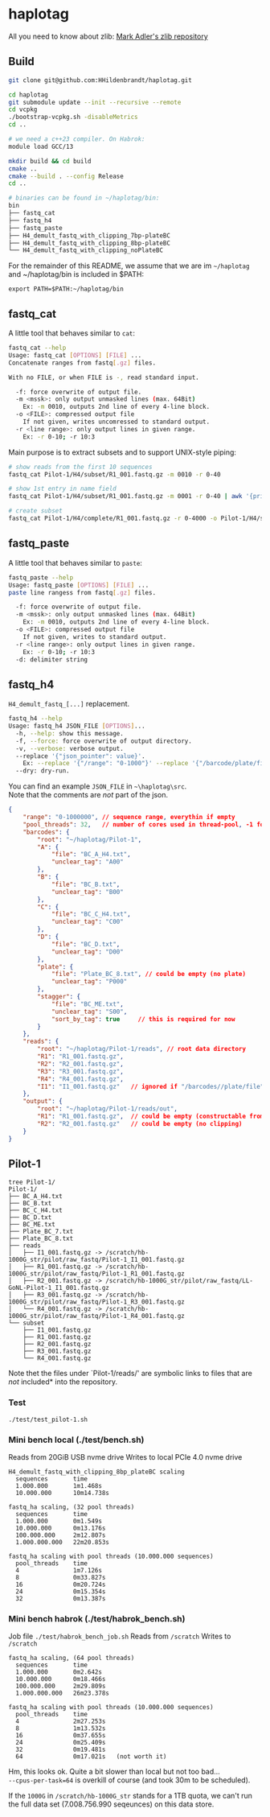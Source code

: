 # haplotag

All you need to know about zlib: [Mark Adler's zlib repository](https://github.com/madler/zlib/tree/develop)

## Build

```bash
git clone git@github.com:HHildenbrandt/haplotag.git

cd haplotag
git submodule update --init --recursive --remote
cd vcpkg
./bootstrap-vcpkg.sh -disableMetrics
cd ..

# we need a c++23 compiler. On Habrok:
module load GCC/13

mkdir build && cd build
cmake ..
cmake --build . --config Release
cd ..

# binaries can be found in ~/haplotag/bin:
bin
├── fastq_cat
├── fastq_h4
├── fastq_paste
├── H4_demult_fastq_with_clipping_7bp-plateBC
├── H4_demult_fastq_with_clipping_8bp-plateBC
└── H4_demult_fastq_with_clipping_noPlateBC
```

For the remainder of this README, we assume that we are im `~/haplotag` and ~/haplotag/bin 
is included in $PATH:

`export PATH=$PATH:~/haplotag/bin`

## fastq_cat

A little tool that behaves similar to `cat`:

```bash
fastq_cat --help
Usage: fastq_cat [OPTIONS] [FILE] ...
Concatenate ranges from fastq[.gz] files.

With no FILE, or when FILE is -, read standard input.

  -f: force overwrite of output file.
  -m <mssk>: only output unmasked lines (max. 64Bit)
    Ex: -m 0010, outputs 2nd line of every 4-line block.
  -o <FILE>: compressed output file
    If not given, writes uncomressed to standard output.
  -r <line range>: only output lines in given range.
    Ex: -r 0-10; -r 10:3
```

Main purpose is to extract subsets and to support UNIX-style piping:

```bash
# show reads from the first 10 sequences
fastq_cat Pilot-1/H4/subset/R1_001.fastq.gz -m 0010 -r 0-40
```

```bash
# show 1st entry in name field
fastq_cat Pilot-1/H4/subset/R1_001.fastq.gz -m 0001 -r 0-40 | awk '{print $1}'
```

```bash
# create subset
fastq_cat Pilot-1/H4/complete/R1_001.fastq.gz -r 0-4000 -o Pilot-1/H4/subset/R1_001.fastq.gz
```

## fastq_paste

A little tool that behaves similar to `paste`:

```bash
fastq_paste --help
Usage: fastq_paste [OPTIONS] [FILE] ...
paste line rangess from fastq[.gz] files.

  -f: force overwrite of output file.
  -m <mssk>: only output unmasked lines (max. 64Bit)
    Ex: -m 0010, outputs 2nd line of every 4-line block.
  -o <FILE>: compressed output file
    If not given, writes to standard output.
  -r <line range>: only output lines in given range.
    Ex: -r 0-10; -r 10:3
  -d: delimiter string
```

## fastq_h4

`H4_demult_fastq_[...]` replacement.

```bash
fastq_h4 --help
Usage: fastq_h4 JSON_FILE [OPTIONS]...
  -h, --help: show this message.
  -f, --force: force overwrite of output directory.
  -v, --verbose: verbose output.
  --replace '{"json_pointer": value}'.
    Ex: --replace '{"/range": "0-1000"}' --replace '{"/barcode/plate/file": "Plate_BC_7.txt"}'
  --dry: dry-run.
```

You can find an example `JSON_FILE` in `~\haplotag\src`.<br>
Note that the comments are *not* part of the json.

```json
{
    "range": "0-1000000", // sequence range, everythin if empty
    "pool_threads": 32,   // number of cores used in thread-pool, -1 for all available cores
    "barcodes": {
        "root": "~/haplotag/Pilot-1",
        "A": {
            "file": "BC_A_H4.txt",
            "unclear_tag": "A00"
        },
        "B": {
            "file": "BC_B.txt",
            "unclear_tag": "B00"
        },
        "C": {
            "file": "BC_C_H4.txt",
            "unclear_tag": "C00"
        },
        "D": {
            "file": "BC_D.txt",
            "unclear_tag": "D00"
        },
        "plate": {
            "file": "Plate_BC_8.txt", // could be empty (no plate)
            "unclear_tag": "P000"
        },
        "stagger": {
            "file": "BC_ME.txt",
            "unclear_tag": "S00",
            "sort_by_tag": true     // this is required for now
        }
    },
    "reads": {
        "root": "~/haplotag/Pilot-1/reads", // root data directory 
        "R1": "R1_001.fastq.gz",
        "R2": "R2_001.fastq.gz",
        "R3": "R3_001.fastq.gz",
        "R4": "R4_001.fastq.gz",
        "I1": "I1_001.fastq.gz"   // ignored if "/barcodes//plate/file" is empty
    },
    "output": {
        "root": "~/haplotag/Pilot-1/reads/out",
        "R1": "R1_001.fastq.gz",  // could be empty (constructable from /reads/R1 and /output/R2)
        "R2": "R2_001.fastq.gz"   // could be empty (no clipping)
    }
}
```

## Pilot-1

```
tree Pilot-1/
Pilot-1/
├── BC_A_H4.txt
├── BC_B.txt
├── BC_C_H4.txt
├── BC_D.txt
├── BC_ME.txt
├── Plate_BC_7.txt
├── Plate_BC_8.txt
├── reads
│   ├── I1_001.fastq.gz -> /scratch/hb-1000G_str/pilot/raw_fastq/Pilot-1_I1_001.fastq.gz
│   ├── R1_001.fastq.gz -> /scratch/hb-1000G_str/pilot/raw_fastq/Pilot-1_R1_001.fastq.gz
│   ├── R2_001.fastq.gz -> /scratch/hb-1000G_str/pilot/raw_fastq/LL-GoNL-Pilot-1_I1_001.fastq.gz
│   ├── R3_001.fastq.gz -> /scratch/hb-1000G_str/pilot/raw_fastq/Pilot-1_R3_001.fastq.gz
│   └── R4_001.fastq.gz -> /scratch/hb-1000G_str/pilot/raw_fastq/Pilot-1_R4_001.fastq.gz
└── subset
    ├── I1_001.fastq.gz
    ├── R1_001.fastq.gz
    ├── R2_001.fastq.gz
    ├── R3_001.fastq.gz
    └── R4_001.fastq.gz
```

Note thet the files under `Pilot-1/reads/' are symbolic links to files that
are *not* included* into the repository. 

### Test

```
./test/test_pilot-1.sh
```

### Mini bench local (./test/bench.sh)

Reads from 20GiB USB nvme drive
Writes to local PCIe 4.0 nvme drive

```
H4_demult_fastq_with_clipping_8bp_plateBC scaling
  sequences       time
  1.000.000       1m1.468s
  10.000.000      10m14.738s

fastq_ha scaling, (32 pool threads)
  sequences       time
  1.000.000       0m1.549s
  10.000.000      0m13.176s
  100.000.000     2m12.807s
  1.000.000.000   22m20.853s

fastq_ha scaling with pool threads (10.000.000 sequences)
  pool_threads    time
  4               1m7.126s
  8               0m33.827s
  16              0m20.724s
  24              0m15.354s
  32              0m13.387s
```

### Mini bench habrok (./test/habrok_bench.sh)

Job file `./test/habrok_bench_job.sh`
Reads from `/scratch`
Writes to `/scratch`

```
fastq_ha scaling, (64 pool threads)
  sequences       time
  1.000.000       0m2.642s
  10.000.000      0m18.466s
  100.000.000     2m29.809s
  1.000.000.000   26m23.378s

fastq_ha scaling with pool threads (10.000.000 sequences)
  pool_threads    time
  4               2m27.253s
  8               1m13.532s
  16              0m37.655s
  24              0m25.409s
  32              0m19.481s
  64              0m17.021s   (not worth it)
```

Hm, this looks ok. Quite a bit slower than local but not too bad...<br>
`--cpus-per-task=64` is overkill of course (and took 30m to be scheduled).<br>
 
 If the `1000G` in `/scratch/hb-1000G_str` stands for a 1TB quota, we can't run
 the full data set (7.008.756.990 seqeunces) on this data store.
